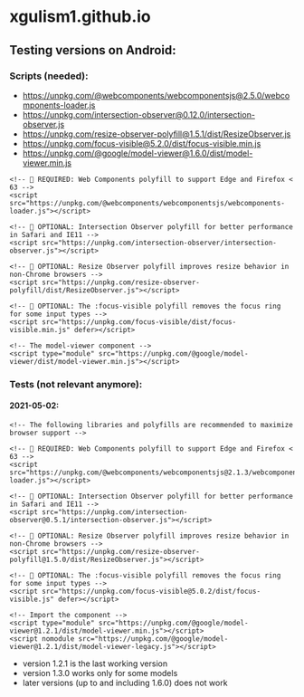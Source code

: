 # xgulism1.github.io

## Testing versions on Android:

### Scripts (needed):
* https://unpkg.com/@webcomponents/webcomponentsjs@2.5.0/webcomponents-loader.js
* https://unpkg.com/intersection-observer@0.12.0/intersection-observer.js
* https://unpkg.com/resize-observer-polyfill@1.5.1/dist/ResizeObserver.js
* https://unpkg.com/focus-visible@5.2.0/dist/focus-visible.min.js
* https://unpkg.com/@google/model-viewer@1.6.0/dist/model-viewer.min.js

```
<!-- 🚨 REQUIRED: Web Components polyfill to support Edge and Firefox < 63 -->
<script src="https://unpkg.com/@webcomponents/webcomponentsjs/webcomponents-loader.js"></script>

<!-- 💁 OPTIONAL: Intersection Observer polyfill for better performance in Safari and IE11 -->
<script src="https://unpkg.com/intersection-observer/intersection-observer.js"></script>

<!-- 💁 OPTIONAL: Resize Observer polyfill improves resize behavior in non-Chrome browsers -->
<script src="https://unpkg.com/resize-observer-polyfill/dist/ResizeObserver.js"></script>

<!-- 💁 OPTIONAL: The :focus-visible polyfill removes the focus ring for some input types -->
<script src="https://unpkg.com/focus-visible/dist/focus-visible.min.js" defer></script>

<!-- The model-viewer component -->
<script type="module" src="https://unpkg.com/@google/model-viewer/dist/model-viewer.min.js"></script>
```

### Tests (not relevant anymore):

#### 2021-05-02:

```
<!-- The following libraries and polyfills are recommended to maximize browser support -->

<!-- 🚨 REQUIRED: Web Components polyfill to support Edge and Firefox < 63 -->
<script src="https://unpkg.com/@webcomponents/webcomponentsjs@2.1.3/webcomponents-loader.js"></script>

<!-- 💁 OPTIONAL: Intersection Observer polyfill for better performance in Safari and IE11 -->
<script src="https://unpkg.com/intersection-observer@0.5.1/intersection-observer.js"></script>

<!-- 💁 OPTIONAL: Resize Observer polyfill improves resize behavior in non-Chrome browsers -->
<script src="https://unpkg.com/resize-observer-polyfill@1.5.0/dist/ResizeObserver.js"></script>

<!-- 💁 OPTIONAL: The :focus-visible polyfill removes the focus ring for some input types -->
<script src="https://unpkg.com/focus-visible@5.0.2/dist/focus-visible.js" defer></script>

<!-- Import the component -->
<script type="module" src="https://unpkg.com/@google/model-viewer@1.2.1/dist/model-viewer.min.js"></script>
<script nomodule src="https://unpkg.com/@google/model-viewer@1.2.1/dist/model-viewer-legacy.js"></script>
```

* version 1.2.1 is the last working version
* version 1.3.0 works only for some models
* later versions (up to and including 1.6.0) does not work

